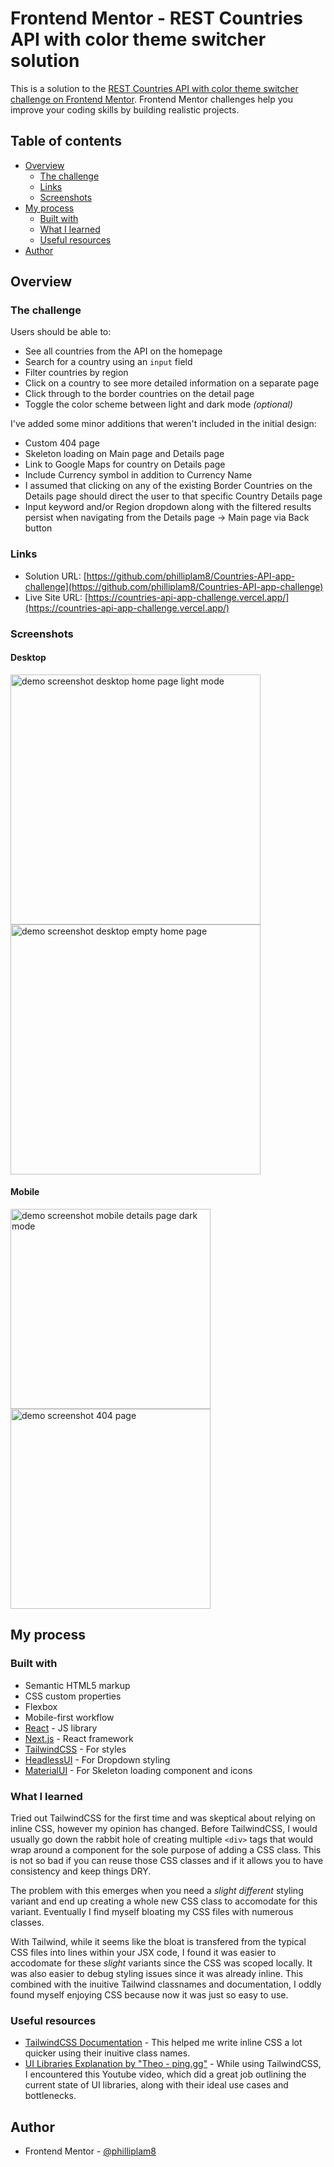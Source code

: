 # Frontend Mentor - REST Countries API with color theme switcher solution

This is a solution to the [REST Countries API with color theme switcher challenge on Frontend Mentor](https://www.frontendmentor.io/challenges/rest-countries-api-with-color-theme-switcher-5cacc469fec04111f7b848ca). Frontend Mentor challenges help you improve your coding skills by building realistic projects.

## Table of contents

- [Overview](#overview)
  - [The challenge](#the-challenge)
  - [Links](#links)
  - [Screenshots](#screenshots)
- [My process](#my-process)
  - [Built with](#built-with)
  - [What I learned](#what-i-learned)
  - [Useful resources](#useful-resources)
- [Author](#author)

## Overview

### The challenge

Users should be able to:

- See all countries from the API on the homepage
- Search for a country using an `input` field
- Filter countries by region
- Click on a country to see more detailed information on a separate page
- Click through to the border countries on the detail page
- Toggle the color scheme between light and dark mode _(optional)_

I've added some minor additions that weren't included in the initial design:

- Custom 404 page
- Skeleton loading on Main page and Details page
- Link to Google Maps for country on Details page
- Include Currency symbol in addition to Currency Name
- I assumed that clicking on any of the existing Border Countries on the Details page should direct the user to that specific Country Details page
- Input keyword and/or Region dropdown along with the filtered results persist when navigating from the Details page -> Main page via Back button

### Links

- Solution URL: [https://github.com/philliplam8/Countries-API-app-challenge](https://github.com/philliplam8/Countries-API-app-challenge)
- Live Site URL: [https://countries-api-app-challenge.vercel.app/](https://countries-api-app-challenge.vercel.app/)

### Screenshots

#### Desktop

<img src='./design/implemented-design/desktop-home-light.png' alt="demo screenshot desktop home page light mode" width='400'><img src='./design/implemented-design/desktop-home-empty-dark.png' alt="demo screenshot desktop empty home page" width='400'>

#### Mobile

<img src='./design/implemented-design/mobile-detail-dark.png' alt="demo screenshot mobile details page dark mode" width='320'><img src='./design/implemented-design/mobile-404-light.png' alt="demo screenshot 404 page" width='320'>

## My process

### Built with

- Semantic HTML5 markup
- CSS custom properties
- Flexbox
- Mobile-first workflow
- [React](https://reactjs.org/) - JS library
- [Next.js](https://nextjs.org/) - React framework
- [TailwindCSS](https://tailwindcss.com/) - For styles
- [HeadlessUI](https://headlessui.com/react/menu) - For Dropdown styling
- [MaterialUI](https://mui.com/material-ui/) - For Skeleton loading component and icons

### What I learned

Tried out TailwindCSS for the first time and was skeptical about relying on inline CSS, however my opinion has changed. Before TailwindCSS, I would usually go down the rabbit hole of creating multiple `<div>` tags that would wrap around a component for the sole purpose of adding a CSS class. This is not so bad if you can reuse those CSS classes and if it allows you to have consistency and keep things DRY.

The problem with this emerges when you need a _slight different_ styling variant and end up creating a whole new CSS class to accomodate for this variant. Eventually I find myself bloating my CSS files with numerous classes.

With Tailwind, while it seems like the bloat is transfered from the typical CSS files into lines within your JSX code, I found it was easier to accodomate for these _slight_ variants since the CSS was scoped locally. It was also easier to debug styling issues since it was already inline. This combined with the inuitive Tailwind classnames and documentation, I oddly found myself enjoying CSS because now it was just so easy to use.

### Useful resources

- [TailwindCSS Documentation](https://tailwindcss.com/docs/) - This helped me write inline CSS a lot quicker using their inuitive class names.
- [UI Libraries Explanation by "Theo - ping.gg"](https://www.youtube.com/watch?v=CQuTF-bkOgc) - While using TailwindCSS, I encountered this Youtube video, which did a great job outlining the current state of UI libraries, along with their ideal use cases and bottlenecks.

## Author

- Frontend Mentor - [@philliplam8](https://www.frontendmentor.io/profile/philliplam8)

